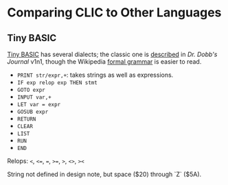 Comparing CLIC to Other Languages
=================================

Tiny BASIC
----------

[Tiny BASIC] has several dialects; the classic one is [described][ddj1] in
_Dr. Dobb's Journal_ v1n1, though the Wikipedia [formal grammar][tb-bnf]
is easier to read.

- `PRINT str/expr,+`: takes strings as well as expressions.
- `IF exp relop exp THEN stmt`
- `GOTO expr`
- `INPUT var,+`
- `LET var = expr`
- `GOSUB expr`
- `RETURN`
- `CLEAR`
- `LIST`
- `RUN`
- `END`

Relops: `<`, `<=`, `=`, `>=`, `>`, `<>`, `><`

String not defined in design note, but space ($20) through `Z` ($5A).



<!-------------------------------------------------------------------->
<!--Tiny BASIC -->
[Tiny BASIC]: https://en.wikipedia.org/wiki/Tiny_BASIC
[ddj1]: https://archive.org/details/dr_dobbs_journal_vol_01/page/n10/mode/1up?view=theater
[tb-bnf]: https://en.wikipedia.org/wiki/Tiny_BASIC#Formal_grammar
